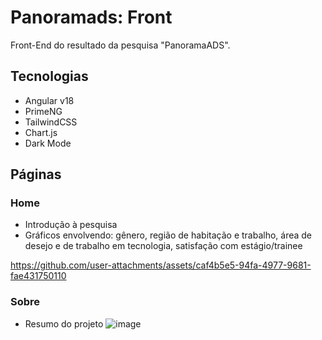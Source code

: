 # Panoramads: Front
Front-End do resultado da pesquisa "PanoramaADS".

## Tecnologias
- Angular v18
- PrimeNG
- TailwindCSS
- Chart.js
- Dark Mode

## Páginas

### Home
- Introdução à pesquisa
- Gráficos envolvendo: gênero, região de habitação e trabalho, área de desejo e de trabalho em tecnologia, satisfação com estágio/trainee
  
https://github.com/user-attachments/assets/caf4b5e5-94fa-4977-9681-fae431750110


  ### Sobre
  - Resumo do projeto
    ![image](https://github.com/user-attachments/assets/cbee56a6-0ac5-457c-b16a-840a2bbbfcdb)
